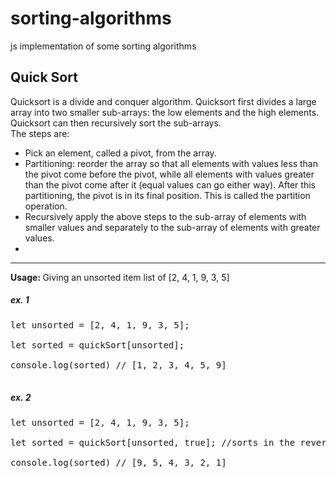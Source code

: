 # sorting-algorithms
js implementation of some sorting algorithms

<h2>Quick Sort</h2>

Quicksort is a divide and conquer algorithm. Quicksort first divides a large array into two smaller sub-arrays: the low elements and the high elements. Quicksort can then recursively sort the sub-arrays. 
<br/>
The steps are:
<ul>
    <li>Pick an element, called a pivot, from the array.</li>
    <li>Partitioning: reorder the array so that all elements with values less than the pivot come before the pivot, while all elements with values greater than the pivot come after it (equal values can go either way). After this partitioning, the pivot is in its final position. This is called the partition operation.</li>
    <li>Recursively apply the above steps to the sub-array of elements with smaller values and separately to the sub-array of elements with greater values.<li>
</ul>

------------------------------------------------
<strong>Usage: </strong>
Giving an unsorted item list of [2, 4, 1, 9, 3, 5]
<h5>ex. 1</h5>
<pre>
let unsorted = [2, 4, 1, 9, 3, 5]; <br/>
let sorted = quickSort[unsorted]; <br/>
console.log(sorted) // [1, 2, 3, 4, 5, 9] <br/>
</pre>
<h5>ex. 2</h5>
<pre>
let unsorted = [2, 4, 1, 9, 3, 5]; <br/>
let sorted = quickSort[unsorted, true]; //sorts in the reverse order <br/>
console.log(sorted) // [9, 5, 4, 3, 2, 1] <br/>
</pre>
